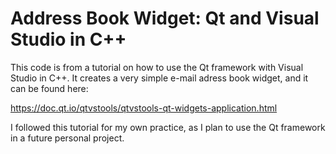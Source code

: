 # Address Book Widget: Qt and Visual Studio in C++

This code is from a tutorial on how to use the Qt framework with Visual Studio in C++. It creates a very simple e-mail adress book widget, and it can be found here:

https://doc.qt.io/qtvstools/qtvstools-qt-widgets-application.html

I followed this tutorial for my own practice, as I plan to use the Qt framework in a future personal project.
